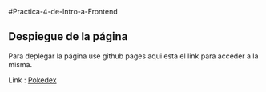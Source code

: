 #Practica-4-de-Intro-a-Frontend
## Despiegue de la página
Para deplegar la página use github pages aqui esta el link para acceder a la misma.

Link : [Pokedex](https://cralpcode.github.io/Practica-4-de-Intro-a-Frontend/ "Practica-4")